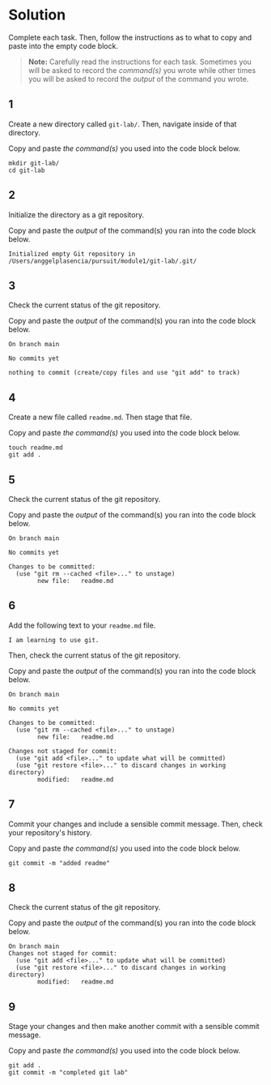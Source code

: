 # Solution

Complete each task. Then, follow the instructions as to what to copy and paste into the empty code block.

> **Note:** Carefully read the instructions for each task. Sometimes you will be asked to record the _command(s)_ you wrote while other times you will be asked to record the _output_ of the command you wrote.

## 1

Create a new directory called `git-lab/`. Then, navigate inside of that directory.

Copy and paste _the command(s)_ you used into the code block below.

```
mkdir git-lab/
cd git-lab
```

## 2

Initialize the directory as a git repository.

Copy and paste the _output_ of the command(s) you ran into the code block below.

```
Initialized empty Git repository in /Users/anggelplasencia/pursuit/module1/git-lab/.git/
```

## 3

Check the current status of the git repository.

Copy and paste the _output_ of the command(s) you ran into the code block below.

```
On branch main

No commits yet

nothing to commit (create/copy files and use "git add" to track)
```

## 4

Create a new file called `readme.md`. Then stage that file.

Copy and paste _the command(s)_ you used into the code block below.

```
touch readme.md
git add .
```

## 5

Check the current status of the git repository.

Copy and paste the _output_ of the command(s) you ran into the code block below.

```
On branch main

No commits yet

Changes to be committed:
  (use "git rm --cached <file>..." to unstage)
        new file:   readme.md

```

## 6

Add the following text to your `readme.md` file.

```
I am learning to use git.
```

Then, check the current status of the git repository.

Copy and paste the _output_ of the command(s) you ran into the code block below.

```
On branch main

No commits yet

Changes to be committed:
  (use "git rm --cached <file>..." to unstage)
        new file:   readme.md

Changes not staged for commit:
  (use "git add <file>..." to update what will be committed)
  (use "git restore <file>..." to discard changes in working directory)
        modified:   readme.md
```

## 7

Commit your changes and include a sensible commit message. Then, check your repository's history.

Copy and paste _the command(s)_ you used into the code block below.

```
git commit -m "added readme"
```

## 8

Check the current status of the git repository.

Copy and paste the _output_ of the command(s) you ran into the code block below.

```
On branch main
Changes not staged for commit:
  (use "git add <file>..." to update what will be committed)
  (use "git restore <file>..." to discard changes in working directory)
        modified:   readme.md
```

## 9

Stage your changes and then make another commit with a sensible commit message.

Copy and paste _the command(s)_ you used into the code block below.

```
git add .
git commit -m "completed git lab"
```
